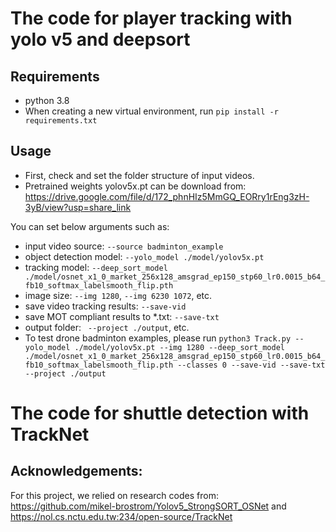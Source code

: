 # The code for player tracking with yolo v5 and deepsort


## Requirements
- python 3.8
- When creating a new virtual environment, run `pip install -r requirements.txt`


## Usage
- First, check and set the folder structure of input videos.
- Pretrained weights yolov5x.pt can be download from: https://drive.google.com/file/d/172_phnHIz5MmGQ_EORry1rEng3zH-3yB/view?usp=share_link

You can set below arguments such as:

- input video source: `--source badminton_example`
- object detection model: `--yolo_model ./model/yolov5x.pt`
- tracking model: `--deep_sort_model ./model/osnet_x1_0_market_256x128_amsgrad_ep150_stp60_lr0.0015_b64_fb10_softmax_labelsmooth_flip.pth` 
- image size: `--img 1280`, `--img 6230 1072`, etc. 
- save video tracking results: `--save-vid`
- save MOT compliant results to *.txt: `--save-txt`
- output folder: ` --project ./output`, etc.
- To test drone badminton examples, please run `python3 Track.py --yolo_model ./model/yolov5x.pt --img 1280 --deep_sort_model ./model/osnet_x1_0_market_256x128_amsgrad_ep150_stp60_lr0.0015_b64_fb10_softmax_labelsmooth_flip.pth --classes 0 --save-vid --save-txt --project ./output`


# The code for shuttle detection with TrackNet





## Acknowledgements:
For this project, we relied on research codes from: https://github.com/mikel-brostrom/Yolov5_StrongSORT_OSNet and https://nol.cs.nctu.edu.tw:234/open-source/TrackNet
